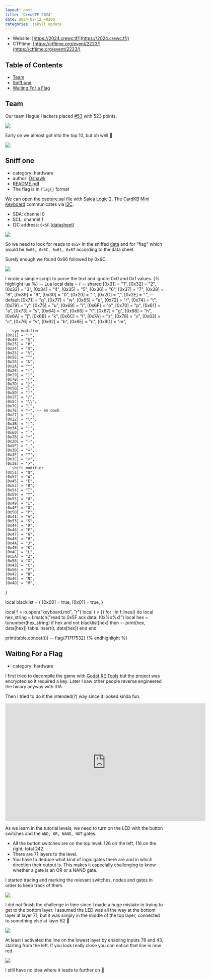 ```yaml
---
layout: post
title: "CrewCTF 2024"
date: 2024-08-12 +0200
categories: jekyll update
---
```

- Website: [https://2024.crewc.tf/](https://2024.crewc.tf/)
- CTFtime: [https://ctftime.org/event/2223/](https://ctftime.org/event/2223/)

## Table of Contents
  - [Team](#team)
  - [Sniff one](#sniff-one)
  - [Waiting For a Flag](#waiting-for-a-flag)

## Team
Our team Hague Hackers placed [#53](https://2024.imaginaryctf.org/Leaderboard.html) with 523 points.

![](https://ketho.github.io/data/crewctf/team1.png)

 Early on we almost got into the top 10, but oh well 🙂

![](https://ketho.github.io/data/crewctf/team2.png)

## Sniff one
- category: hardware
- author: [Oshawk](https://oshawk.uk/Home)
- [README.pdf](https://ketho.github.io/data/crewctf/sniffone/README.pdf)
- The flag is in `flag{}` format

We can open the [capture.sal](https://ketho.github.io/data/crewctf/sniffone/capture.sal) file with [Salea Logic 2](https://www.saleae.com/pages/downloads). The [CardKB Mini Keyboard](https://shop.m5stack.com/products/cardkb-mini-keyboard-programmable-unit-v1-1-mega8a) communicates via [I2C](https://en.wikipedia.org/wiki/I%C2%B2C).
- SDA: channel 0
- SCL: channel 1
- I2C address: `0x5F` ([datasheet](https://docs.m5stack.com/en/unit/cardkb_1.1))

![](https://ketho.github.io/data/crewctf/sniffone/everything.jpg)

So we need to look for reads to `0x5F` in the sniffed [data](https://ketho.github.io/data/crewctf/sniffone/data.txt) and for "flag" which would be `0x66, 0x6C, 0x61, 0x67` according to the data sheet.

Surely enough we found 0x66 followed by 0x6C.

![](https://ketho.github.io/data/crewctf/sniffone/logic.png)

I wrote a simple script to parse the text and ignore 0x0 and 0x1 values.
{% highlight lua %}
-- Lua
local data = {
    -- shared
    [0x31] = "1",
    [0x32] = "2",
    [0x33] = "3",
    [0x34] = "4",
    [0x35] = "5",
    [0x36] = "6",
    [0x37] = "7",
    [0x38] = "8",
    [0x39] = "9",
    [0x30] = "0",
    [0x20] = " ",
    [0x2C] = ",",
    [0x2E] = ".",
    -- default
    [0x71] = "q",
    [0x77] = "w",
    [0x65] = "e",
    [0x72] = "r",
    [0x74] = "t",
    [0x79] = "y",
    [0x75] = "u",
    [0x69] = "i",
    [0x6F] = "o",
    [0x70] = "p",
    [0x61] = "a",
    [0x73] = "s",
    [0x64] = "d",
    [0x66] = "f",
    [0x67] = "g",
    [0x68] = "h",
    [0x6A] = "j",
    [0x6B] = "k",
    [0x6C] = "l",
    [0x7A] = "z",
    [0x78] = "x",
    [0x63] = "c",
    [0x76] = "v",
    [0x62] = "b",
    [0x6E] = "n",
    [0x6D] = "m",

    -- sym modifier
    [0x21] = "!",
    [0x40] = "@",
    [0x23] = "#",
    [0x24] = "$",
    [0x25] = "%",
    [0x5E] = "^",
    [0x26] = "&",
    [0x2A] = "*",
    [0x28] = "(",
    [0x29] = ")",
    [0x7B] = "{",
    [0x7D] = "}",
    [0x5B] = "[",
    [0x5D] = "]",
    [0x2F] = "/",
    [0x5C] = "\\",
    [0x7C] = "|",
    [0x7E] = "—", -- em dash
    [0x27] = "'",
    [0x22] = "\"",
    [0x3B] = ";",
    [0x3A] = ":",
    [0x60] = "`",
    [0x2B] = "+",
    [0x2D] = "-",
    [0x5F] = "_",
    [0x3D] = "=",
    [0x3F] = "?",
    [0x3C] = "<",
    [0x3E] = ">",
    -- shift modifier
    [0x51] = "Q",
    [0x57] = "W",
    [0x45] = "E",
    [0x52] = "R",
    [0x54] = "T",
    [0x59] = "Y",
    [0x55] = "U",
    [0x49] = "I",
    [0x4F] = "O",
    [0x50] = "P",
    [0x41] = "A",
    [0x53] = "S",
    [0x44] = "D",
    [0x46] = "F",
    [0x47] = "G",
    [0x48] = "H",
    [0x4A] = "J",
    [0x4B] = "K",
    [0x4C] = "L",
    [0x5A] = "Z",
    [0x58] = "X",
    [0x43] = "C",
    [0x56] = "V",
    [0x42] = "B",
    [0x4E] = "N",
    [0x4D] = "M",
}

local blacklist = {
    [0x00] = true,
    [0x01] = true,
}

local f = io.open("keyboard.md", "r")
local t = {}
for l in f:lines() do
    local hex_string = l:match("read to 0x5F ack data: (0x%x%x)")
    local hex = tonumber(hex_string)
    if hex and not blacklist[hex] then
        -- print(hex, data[hex])
        table.insert(t, data[hex])
    end
end

print(table.concat(t))
-- flag{717f7532}
{% endhighlight %}

## Waiting For a Flag
- category: hardware

I first tried to decompile the game with [Godot RE Tools](https://github.com/bruvzg/gdsdecomp) but the project was encrypted so it required a key. Later I saw other people reverse engineered the binary anyway with IDA.

Then I tried to do it the intended(?) way since it looked kinda fun.

<iframe width="636" height="372" src="https://ketho.github.io/data/crewctf/waiting_flag/intro.mp4" frameborder="0" allowfullscreen></iframe>

As we learn in the tutorial levels, we need to turn on the LED with the button switches and the `AND, OR, NAND, NOT` gates.

- All the button switches are on the top level: 126 on the left, 116 on the right, total 242.
- There are 71 layers to the level.
- You have to deduce what kind of logic gates there are and in which direction their output is. This makes it especially challenging to know whether a gate is an OR or a NAND gate.

I started tracing and marking the relevant switches, nodes and gates in order to keep track of them.

![](https://ketho.github.io/data/crewctf/waiting_flag/layer36.png)

I did not finish the challenge in time since I made a huge mistake in trying to get to the bottom layer. I assumed the LED was all the way at the bottom layer at layer 71, but it was simply in the middle of the top layer, connected to something else at layer 62 🤦

![](https://ketho.github.io/data/crewctf/waiting_flag/diagram.png)

At least I activated the line on the lowest layer by enabling inputs 78 and 43, starting from the left. If you look really close you can notice that line is now red.

![](https://ketho.github.io/data/crewctf/waiting_flag/layer71.png)

I still have no idea where it leads to further on 🤷
